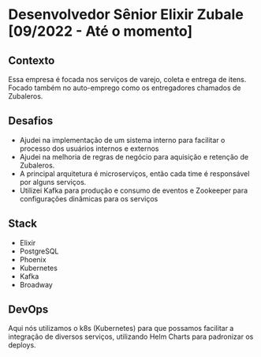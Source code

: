 # Desenvolvedor Sênior Elixir Zubale [09/2022 - Até o momento]

## Contexto
Essa empresa é focada nos serviços de varejo, coleta e entrega de itens. Focado também no auto-emprego como os entregadores chamados de Zubaleros.

## Desafios
- Ajudei na implementação de um sistema interno para facilitar o processo dos usuários internos e externos
- Ajudei na melhoria de regras de negócio para aquisição e retenção de Zubaleros.
- A principal arquitetura é microserviços, então cada time é responsável por alguns serviços.
- Utilizei Kafka para produção e consumo de eventos e Zookeeper para configurações dinâmicas para os serviços

## Stack
- Elixir
- PostgreSQL
- Phoenix
- Kubernetes
- Kafka
- Broadway

## DevOps
Aqui nós utilizamos o k8s (Kubernetes) para que possamos facilitar a integração de diversos serviços, utilizando Helm Charts para padronizar os deploys.
